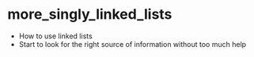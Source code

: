 # more_singly_linked_lists
* How to use linked lists
* Start to look for the right source of information without too much help
